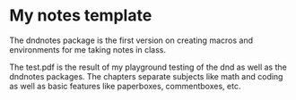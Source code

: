 # My notes template

The dndnotes package is the first version on creating macros and environments for me taking notes in class.

The test.pdf is the result of my playground testing of the dnd as well as the dndnotes packages. The chapters separate subjects like math and coding as well as basic features like paperboxes, commentboxes, etc.

